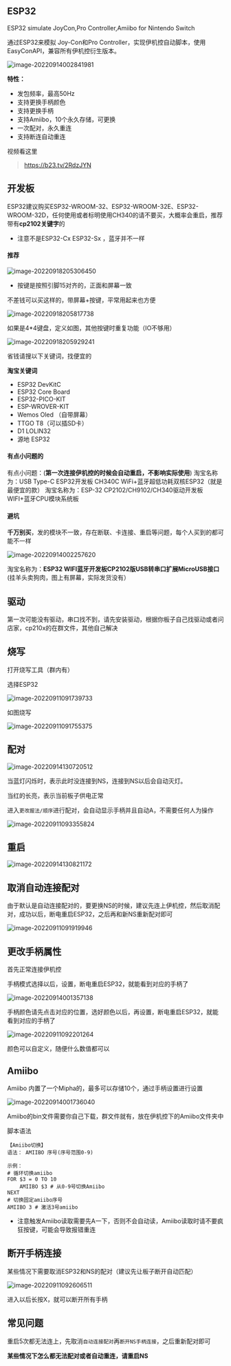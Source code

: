 ## ESP32

ESP32 simulate JoyCon,Pro Controller,Amiibo for Nintendo Switch

通过ESP32来模拟 Joy-Con和Pro Controller，实现伊机控自动脚本，使用EasyConAPI，兼容所有伊机控衍生版本。

![image-20220914002841981](http://img.elmagnifico.tech:9514/static/upload/elmagnifico/202209140028015.png)

**特性：**

- 发包频率，最高50Hz
- 支持更换手柄颜色
- 支持更换手柄
- 支持Amiibo，10个永久存储，可更换
- 一次配对，永久重连
- 支持断连自动重连



视频看这里

> https://b23.tv/2RdzJYN



## 开发板

ESP32建议购买ESP32-WROOM-32、ESP32-WROOM-32E、ESP32-WROOM-32D，任何使用或者标明使用CH340的请不要买，大概率会重启，推荐带有**cp2102关键字**的

- 注意不是ESP32-Cx ESP32-Sx ，蓝牙并不一样



#### 推荐

![image-20220918205306450](http://img.elmagnifico.tech:9514/static/upload/elmagnifico/202209182053515.png)

- 按键是按照引脚15对齐的，正面和屏幕一致

不差钱可以买这样的，带屏幕+按键，平常用起来也方便

![image-20220918205817738](http://img.elmagnifico.tech:9514/static/upload/elmagnifico/202209182058913.png)

如果是4*4键盘，定义如图，其他按键时重复功能（IO不够用）

![image-20220918205929241](http://img.elmagnifico.tech:9514/static/upload/elmagnifico/202209182059355.png)



省钱请搜以下关键词，找便宜的

**淘宝关键词**

- ESP32 DevKitC
- ESP32 Core Board
- ESP32-PICO-KIT
- ESP-WROVER-KIT
- Wemos Oled （自带屏幕）
- TTGO T8（可以插SD卡）
- D1 LOLIN32
- 源地 ESP32


#### 有点小问题的

有点小问题：(**第一次连接伊机控的时候会自动重启，不影响实际使用**)
淘宝名称为：USB Type-C ESP32开发板 CH340C WiFi+蓝牙超低功耗双核ESP32（就是最便宜的款）
淘宝名称为：ESP-32 CP2102/CH9102/CH340驱动开发板WIFI+蓝牙CPU模块系统板



#### 避坑

**千万别买**，发的模块不一致，存在断联、卡连接、重启等问题，每个人买到的都可能不一样

![image-20220914002257620](http://img.elmagnifico.tech:9514/static/upload/elmagnifico/202209140022682.png)



淘宝名称为：**ESP32 WIFI蓝牙开发板CP2102版USB转串口扩展MicroUSB接口** (挂羊头卖狗肉，图上有屏幕，实际发货没有）



## 驱动

第一次可能没有驱动，串口找不到，请先安装驱动，根据你板子自己找驱动或者问店家，cp210x的在群文件，其他自己解决



## 烧写

打开烧写工具（群内有）

选择ESP32

![image-20220911091739733](http://img.elmagnifico.tech:9514/static/upload/elmagnifico/202209110917798.png)

如图烧写

![image-20220911091755375](http://img.elmagnifico.tech:9514/static/upload/elmagnifico/202209110917406.png)



## 配对

![image-20220914130720512](http://img.elmagnifico.tech:9514/static/upload/elmagnifico/202209141307707.png)

当蓝灯闪烁时，表示此时没连接到NS，连接到NS以后会自动灭灯。

当红的长亮，表示当前板子供电正常



进入`更改握法/顺序`进行配对，会自动显示手柄并且自动A，不需要任何人为操作

![image-20220911093355824](http://img.elmagnifico.tech:9514/static/upload/elmagnifico/202209110933907.png)



## 重启

![image-20220914130821172](http://img.elmagnifico.tech:9514/static/upload/elmagnifico/202209141308272.png)



## 取消自动连接配对

由于默认是自动连接配对的，要更换NS的时候，建议先连上伊机控，然后取消配对，成功以后，断电重启ESP32，之后再和新NS重新配对即可

![image-20220911091919946](http://img.elmagnifico.tech:9514/static/upload/elmagnifico/202209110919971.png)





## 更改手柄属性

首先正常连接伊机控

手柄模式选择以后，设置，断电重启ESP32，就能看到对应的手柄了

![image-20220914001357138](http://img.elmagnifico.tech:9514/static/upload/elmagnifico/202209140014214.png)

手柄颜色请先点击对应的位置，选好颜色以后，再设置，断电重启ESP32，就能看到对应的手柄了

![image-20220911092201264](http://img.elmagnifico.tech:9514/static/upload/elmagnifico/202209110922295.png)

颜色可以自定义，随便什么数值都可以



## Amiibo

Amiibo 内置了一个Mipha的，最多可以存储10个，通过手柄设置进行设置

![image-20220914001736040](http://img.elmagnifico.tech:9514/static/upload/elmagnifico/202209140017073.png)

Amiibo的bin文件需要你自己下载，群文件就有，放在伊机控下的Amiibo文件夹中



脚本语法

```
【Amiibo切换】
语法： AMIIBO 序号(序号范围0-9)

示例：
# 循环切换amiibo
FOR $3 = 0 TO 10
    AMIIBO $3 # 从0-9号切换Amiibo
NEXT
# 切换固定amiibo序号
AMIIBO 3 # 激活3号amiibo
```

- 注意触发Amiibo读取需要先A一下，否则不会自动读，Amiibo读取时请不要疯狂按键，可能会导致报错重连



## 断开手柄连接

某些情况下需要取消ESP32和NS的配对（建议先让板子断开自动匹配）

![image-20220911092606511](http://img.elmagnifico.tech:9514/static/upload/elmagnifico/202209110926582.png)

进入以后长按X，就可以断开所有手柄



## 常见问题

重启5次都无法连上，先取消`自动连接配对`再`断开NS手柄连接`，之后重新配对即可



**某些情况下怎么都无法配对或者自动重连，请重启NS**

